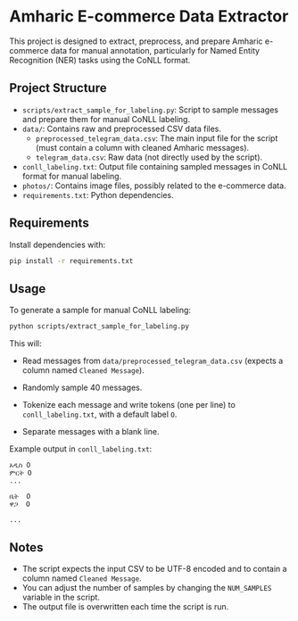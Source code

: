 # Amharic E-commerce Data Extractor

This project is designed to extract, preprocess, and prepare Amharic e-commerce data for manual annotation, particularly for Named Entity Recognition (NER) tasks using the CoNLL format.

## Project Structure

- `scripts/extract_sample_for_labeling.py`: Script to sample messages and prepare them for manual CoNLL labeling.
- `data/`: Contains raw and preprocessed CSV data files.
  - `preprocessed_telegram_data.csv`: The main input file for the script (must contain a column with cleaned Amharic messages).
  - `telegram_data.csv`: Raw data (not directly used by the script).
- `conll_labeling.txt`: Output file containing sampled messages in CoNLL format for manual labeling.
- `photos/`: Contains image files, possibly related to the e-commerce data.
- `requirements.txt`: Python dependencies.

## Requirements

Install dependencies with:

```bash
pip install -r requirements.txt
```

## Usage

To generate a sample for manual CoNLL labeling:

```bash
python scripts/extract_sample_for_labeling.py
```

This will:

- Read messages from `data/preprocessed_telegram_data.csv` (expects a column named `Cleaned Message`).

- Randomly sample 40 messages.
- Tokenize each message and write tokens (one per line) to `conll_labeling.txt`, with a default label `O`.
- Separate messages with a blank line.

Example output in `conll_labeling.txt`:

```
አዲስ	O
ምርት	O
...

ቤት	O
ዋጋ	O

...
```

## Notes

- The script expects the input CSV to be UTF-8 encoded and to contain a column named `Cleaned Message`.
- You can adjust the number of samples by changing the `NUM_SAMPLES` variable in the script.
- The output file is overwritten each time the script is run.

